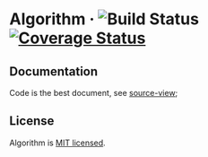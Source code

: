 # Algorithm &middot; ![Build Status](https://github.com/mistlog/algorithm/workflows/build/badge.svg) [![Coverage Status](https://coveralls.io/repos/github/mistlog/algorithm/badge.svg)](https://coveralls.io/github/mistlog/algorithm)

## Documentation

Code is the best document, see [source-view](https://github.com/mistlog/algorithm/tree/master/source-view);

## License

Algorithm is [MIT licensed](https://github.com/mistlog/algorithm/blob/master/LICENSE).